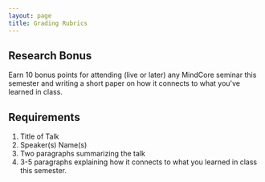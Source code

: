 ```yaml
---
layout: page
title: Grading Rubrics
---
```


## Research Bonus
Earn 10 bonus points for attending (live or later) any MindCore seminar this semester and writing a short paper on how it connects to what you've learned in class. 

## Requirements

1. Title of Talk
2. Speaker(s) Name(s)
3. Two paragraphs summarizing the talk
4. 3-5 paragraphs explaining how it connects to what you learned in class this semester.
